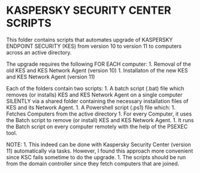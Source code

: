 # KASPERSKY SECURITY CENTER SCRIPTS
This folder contains scripts that automates upgrade of KASPERSKY ENDPOINT SECURITY (KES) from
    version 10 to version 11 to computers across an active directory.

The upgrade requires the following FOR EACH computer:
    1. Removal of the old KES and KES Network Agent (version 10)
    1. Installaton of the new KES and KES Network Agent (version 11)

Each of the folders contain two scripts:
    1. A batch script (.bat) file which removes (or installs) KES and KES Network Agent on a single computer
      SILENTLY via a shared folder containing the necessary installation files of KES and its Network Agent.
    1. A Powershell script (.ps1) file which:
        1. Fetches Computers from the active directory
        1. For every Computer, it uses the Batch script to remove (or install) KES and KES Network Agent.
        1. It runs the Batch script on every computer remotely with the help of the PSEXEC tool.

NOTE:
    1. This indeed can be done with Kaspersky Security Center (version 11) automatically via tasks.
     However, I found this approach more convenient since KSC fails sometime to do the upgrade.
    1. The scripts should be run from the domain controller since they fetch computers that are joined.
